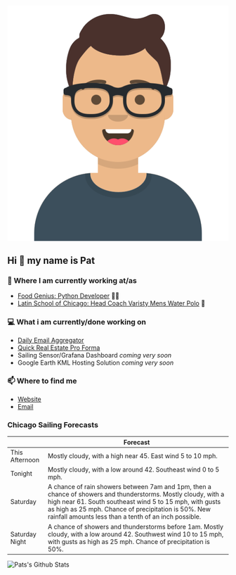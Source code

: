 [![Social banner for p-j-falconer](https://raw.githubusercontent.com/P-J-FALCONER/P-J-FALCONER/master/assets/avataaars.svg)](https://patfalconer.com/)
## Hi :wave: my name is Pat

### 💼 Where I am currently working at/as
- [Food Genius: Python Developer](https://getfoodgenius.com/) 🍔🐍
- [Latin School of Chicago: Head Coach Varisty Mens Water Polo](https://www.latinschool.org/) 🤽


### 💻 What i am currently/done working on
 - [Daily Email Aggregator](https://github.com/P-J-FALCONER/dott_daily_mail)
 - [Quick Real Estate Pro Forma](https://github.com/P-J-FALCONER/henry)
 - Sailing Sensor/Grafana Dashboard *coming very soon*
 - Google Earth KML Hosting Solution *coming very soon*

### 📫 Where to find me
 - [Website](https://patfalconer.com/)
 - [Email](mailto:patrick.j.falconer@gmail.com)


### Chicago Sailing Forecasts
|   | Forecast  |
|---|---|
| This Afternoon | Mostly cloudy, with a high near 45. East wind 5 to 10 mph. |
| Tonight | Mostly cloudy, with a low around 42. Southeast wind 0 to 5 mph. |
| Saturday | A chance of rain showers between 7am and 1pm, then a chance of showers and thunderstorms. Mostly cloudy, with a high near 61. South southeast wind 5 to 15 mph, with gusts as high as 25 mph. Chance of precipitation is 50%. New rainfall amounts less than a tenth of an inch possible. |
| Saturday Night | A chance of showers and thunderstorms before 1am. Mostly cloudy, with a low around 42. Southwest wind 10 to 15 mph, with gusts as high as 25 mph. Chance of precipitation is 50%. |

![Pats's Github Stats](https://github-readme-stats.vercel.app/api?username=p-j-falconer&show_icons=true&theme=radical)
